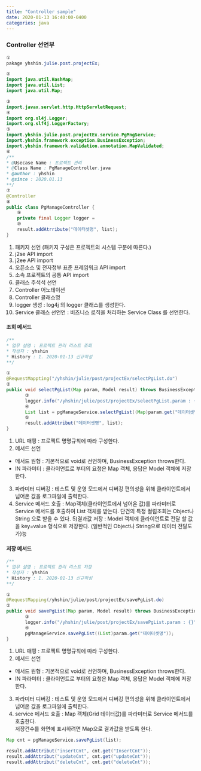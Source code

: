 ```yaml
---
title: "Controller sample"
date: 2020-01-13 16:40:00-0400
categories: java
---
```


### Controller 선언부 

```java
①
pakage yhshin.julie.post.projectEx;

②
import java.util.HashMap;
import java.util.List;
import java.util.Map;

③
import.javax.servlet.http.HttpServletRequest;
④
import org.sl4j.Logger;
import.org.slf4j.LoggerFactory;
⑤
import.yhshin.julie.post.projectEx.service.PgMngService;
import.yhshin.framework.exception.BusinessException;
import.yhshin.framework.validation.annotation.MapValidated;
⑥
/**
* @Usecase Name : 프로젝트 관리 
* @Class Name : PgManageController.java
* @author : yhshin
* @since : 2020.01.13
**/
⑦
@Controller
⑧
public class PgManageController {
    ⑨
    private final Logger logger = 
    ⑩ 
    result.addAtrribute("데이터셋명", list);
}
```
  
1) 패키지 선언 (패키지 구성은 프로젝트의 시스템 구분에 따른다.)      
2) j2se API import       
3) j2ee API import       
4) 오픈소스 및 전자정부 표준 프레임워크 API import      
5) 소속 프로젝트의 공통 API import        
6) 클래스 주석석 선언        
7) Controller 어노테이션                  
8) Controller 클래스명       
9) logger 생성 : log4j 의 logger 클래스를 생성한다.         
10) Service 클래스 선언언 : 비즈니스 로직을 처리하는 Service Class 를 선언한다. 

#### 조회 메서드 

```java
/**
* 업무 설명 : 프로젝트 관리 리스트 조회
* 작성자 : yhshin
* History : 1. 2020-01-13 신규작성 
**/

①
@RequestMappting("/yhshin/julie/post/projectEx/selectPgList.do")
②
public void selectPgList(Map param, Model result) throws BusinessException {
       ③
       logger.info("/yhshin/julie/post/projectEx/selectPgList.param : {}", param);
       ④ 
       List list = pgManageService.selectPgList((Map)param.get("데이터셋명"));
       ⑤
       result.addAttribut("데이터셋명", list);
}
```

1) URL 매핑 : 프로젝트 명명규칙에 따라 구성한다. 
2) 메서드 선언 
  - 메서드 원형 : 기본적으로 void로 선언하며, BusinessException throws한다. 
  - IN 파라미터 : 클라이언트로 부터의 요청은 Map 객체, 응답은 Model 객체에 저장한다.  
3) 파라미터 디버깅 : 테스트 및 운영 모드에서 디버깅 편의성을 위해 클라이언트에서 넘어온 값을 로그파일에 출력한다.
4) Service 메서드 호출 : Map객체(클라이언트에서 넘어온 값)를 파라미터로 Service 메서드를 호출하여 List 객체를 받는다. 
단건의 특정 컬럼조회는 Object나 String 으로 받을 수 있다.
5)결과값 저장 : Model 객체에 클라이언트로 전달 할 값을 key=value 형식으로 저장한다. (일반적인 Object나 String으로 데이터 전달도 가)능


#### 저장 메서드 

```java
/**
* 업무 설명 : 프로젝트 관리 리스트 저장
* 작성자 : yhshin
* History : 1. 2020-01-13 신규작성 
**/

①
@RequestMapping(/yhshin/julie/post/projectEx/savePgList.do)
②
public void savePgList(Map param, Model result) throws BusinessException{
       ③
       logger.info("/yhshin/julie/post/projectEx/savePgList.param : {}", param);
       ④
       pgManageService.savePgList((List)param.get("데이터셋명"));
}
```

1) URL 매핑 : 프로젝트 명명규칙에 따라 구성한다.   
2) 메서드 선언   
  - 메서드 원형 : 기본적으로 void로 선언하며, BusinessException throws한다.    
  - IN 파라미터 : 클라이언트로 부터의 요청은 Map 객체, 응답은 Model 객체에 저장한다.  
3) 파라미터 디버깅 : 테스트 및 운영 모드에서 디버깅 편의성을 위해 클라이언트에서 넘어온 값을 로그파일에 출력한다.  
4) service 메서드 호출 : Map 객체(Grid 데이터값)를 파라미터로 Service 메서드를 호출한다.   
저장건수를 화면에 표시하려면 Map으로 결과값을 받도록 한다.   

```java
Map cnt = pgManageService.savePgList(list);

result.addAttribut("insertCnt", cnt.get("InsertCnt"));
result.addAttribut("updateCnt", cnt.get("updateCnt"));
result.addAttribut("deleteCnt", cnt.get("deleteCnt"));
```

